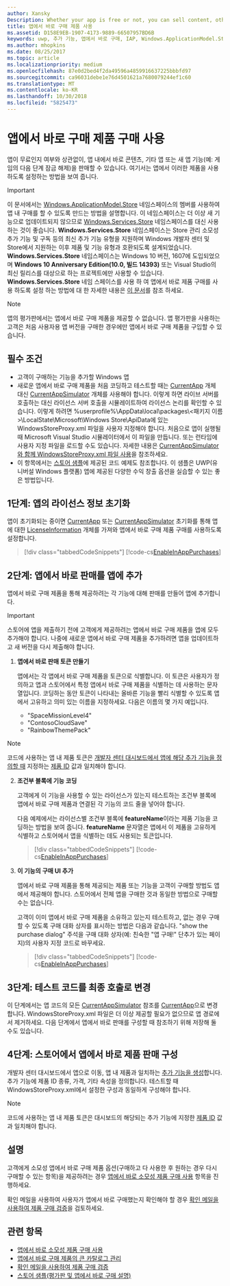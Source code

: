 ```yaml
---
author: Xansky
Description: Whether your app is free or not, you can sell content, other apps, or new app functionality (such as unlocking the next level of a game) from right within the app. Here we show you how to enable these products in your app.
title: 앱에서 바로 구매 제품 사용
ms.assetid: D158E9EB-1907-4173-9889-66507957BD6B
keywords: uwp, 추가 기능, 앱에서 바로 구매, IAP, Windows.ApplicationModel.Store
ms.author: mhopkins
ms.date: 08/25/2017
ms.topic: article
ms.localizationpriority: medium
ms.openlocfilehash: 87e0d2bed4f2da49596a4859916637225bbbfd97
ms.sourcegitcommit: ca96031debe1e76d4501621a7680079244ef1c60
ms.translationtype: MT
ms.contentlocale: ko-KR
ms.lasthandoff: 10/30/2018
ms.locfileid: "5825473"
---
```

# <a name="enable-in-app-product-purchases"></a>앱에서 바로 구매 제품 구매 사용

앱이 무료인지 여부와 상관없이, 앱 내에서 바로 콘텐츠, 기타 앱 또는 새 앱 기능(예: 게임의 다음 단계 잠금 해제)을 판매할 수 있습니다. 여기서는 앱에서 이러한 제품을 사용하도록 설정하는 방법을 보여 줍니다.

> [!IMPORTANT]
> 이 문서에서는 [Windows.ApplicationModel.Store](https://msdn.microsoft.com/library/windows/apps/windows.applicationmodel.store.aspx) 네임스페이스의 멤버를 사용하여 앱 내 구매를 할 수 있도록 만드는 방법을 설명합니다. 이 네임스페이스는 더 이상 새 기능으로 업데이트되지 않으므로 [Windows.Services.Store](https://msdn.microsoft.com/library/windows/apps/windows.services.store.aspx) 네임스페이스를 대신 사용하는 것이 좋습니다. **Windows.Services.Store** 네임스페이스는 Store 관리 소모성 추가 기능 및 구독 등의 최신 추가 기능 유형을 지원하며 Windows 개발자 센터 및 Store에서 지원하는 이후 제품 및 기능 유형과 호환되도록 설계되었습니다. **Windows.Services.Store** 네임스페이스는 Windows 10 버전, 1607에 도입되었으며 **Windows 10 Anniversary Edition(10.0, 빌드 14393)** 또는 Visual Studio의 최신 릴리스를 대상으로 하는 프로젝트에만 사용할 수 있습니다. **Windows.Services.Store** 네임 스페이스를 사용 하 여 앱에서 바로 제품 구매를 사용 하도록 설정 하는 방법에 대 한 자세한 내용은 [이 문서](enable-in-app-purchases-of-apps-and-add-ons.md)를 참조 하세요.

> [!NOTE]
> 앱의 평가판에서는 앱에서 바로 구매 제품을 제공할 수 없습니다. 앱 평가판을 사용하는 고객은 처음 사용자용 앱 버전을 구매한 경우에만 앱에서 바로 구매 제품을 구입할 수 있습니다.

## <a name="prerequisites"></a>필수 조건

-   고객이 구매하는 기능을 추가할 Windows 앱
-   새로운 앱에서 바로 구매 제품을 처음 코딩하고 테스트할 때는 [CurrentApp](https://msdn.microsoft.com/library/windows/apps/hh779765) 개체 대신 [CurrentAppSimulator](https://msdn.microsoft.com/library/windows/apps/hh779766) 개체를 사용해야 합니다. 이렇게 하면 라이브 서버를 호출하는 대신 라이선스 서버 호출을 시뮬레이트하여 라이선스 논리를 확인할 수 있습니다. 이렇게 하려면 %userprofile%\\AppData\\local\\packages\\&lt;패키지 이름&gt;\\LocalState\\Microsoft\\Windows Store\\ApiData에 있는 WindowsStoreProxy.xml 파일을 사용자 지정해야 합니다. 처음으로 앱이 실행될 때 Microsoft Visual Studio 시뮬레이터에서 이 파일을 만듭니다. 또는 런타임에 사용자 지정 파일을 로드할 수도 있습니다. 자세한 내용은 [CurrentAppSimulator와 함께 WindowsStoreProxy.xml 파일 사용](in-app-purchases-and-trials-using-the-windows-applicationmodel-store-namespace.md#proxy)을 참조하세요.
-   이 항목에서는 [스토어 샘플](https://github.com/Microsoft/Windows-universal-samples/tree/win10-1507/Samples/Store)에 제공된 코드 예제도 참조합니다. 이 샘플은 UWP(유니버설 Windows 플랫폼) 앱에 제공된 다양한 수익 창출 옵션을 실습할 수 있는 좋은 방법입니다.

## <a name="step-1-initialize-the-license-info-for-your-app"></a>1단계: 앱의 라이선스 정보 초기화

앱이 초기화되는 중이면 [CurrentApp](https://msdn.microsoft.com/library/windows/apps/hh779765) 또는 [CurrentAppSimulator](https://msdn.microsoft.com/library/windows/apps/hh779766) 초기화를 통해 앱에 대한 [LicenseInformation](https://msdn.microsoft.com/library/windows/apps/br225157) 개체를 가져와 앱에서 바로 구매 제품 구매를 사용하도록 설정합니다.

> [!div class="tabbedCodeSnippets"]
[!code-cs[EnableInAppPurchases](./code/InAppPurchasesAndLicenses/cs/EnableInAppPurchases.cs#InitializeLicenseTest)]

## <a name="step-2-add-the-in-app-offers-to-your-app"></a>2단계: 앱에서 바로 판매를 앱에 추가

앱에서 바로 구매 제품을 통해 제공하려는 각 기능에 대해 판매를 만들어 앱에 추가합니다.

> [!IMPORTANT]
> 스토어에 앱을 제출하기 전에 고객에게 제공하려는 앱에서 바로 구매 제품을 앱에 모두 추가해야 합니다. 나중에 새로운 앱에서 바로 구매 제품을 추가하려면 앱을 업데이트하고 새 버전을 다시 제출해야 합니다.

1.  **앱에서 바로 판매 토큰 만들기**

    앱에서는 각 앱에서 바로 구매 제품을 토큰으로 식별합니다. 이 토큰은 사용자가 정의하고 앱과 스토어에서 특정 앱에서 바로 구매 제품을 식별하는 데 사용하는 문자열입니다. 코딩하는 동안 토큰이 나타내는 올바른 기능을 빨리 식별할 수 있도록 앱에서 고유하고 의미 있는 이름을 지정하세요. 다음은 이름의 몇 가지 예입니다.

    * "SpaceMissionLevel4"
    * "ContosoCloudSave"
    * "RainbowThemePack"

  > [!NOTE]
  > 코드에 사용하는 앱 내 제품 토큰은 [개발자 센터 대시보드에서 앱에 해당 추가 기능을 정의할 때](../publish/add-on-submissions.md) 지정하는 [제품 ID](../publish/set-your-add-on-product-id.md#product-id) 값과 일치해야 합니다.

2.  **조건부 블록에 기능 코딩**

    고객에게 이 기능을 사용할 수 있는 라이선스가 있는지 테스트하는 조건부 블록에 앱에서 바로 구매 제품과 연결된 각 기능의 코드 줄을 넣어야 합니다.

    다음 예제에서는 라이선스별 조건부 블록에 **featureName**이라는 제품 기능을 코딩하는 방법을 보여 줍니다. **featureName** 문자열은 앱에서 이 제품을 고유하게 식별하고 스토어에서 앱을 식별하는 데도 사용되는 토큰입니다.

    > [!div class="tabbedCodeSnippets"]
    [!code-cs[EnableInAppPurchases](./code/InAppPurchasesAndLicenses/cs/EnableInAppPurchases.cs#CodeFeature)]

3.  **이 기능의 구매 UI 추가**

    앱에서 바로 구매 제품을 통해 제공되는 제품 또는 기능을 고객이 구매할 방법도 앱에서 제공해야 합니다. 스토어에서 전체 앱을 구매한 것과 동일한 방법으로 구매할 수는 없습니다.

    고객이 이미 앱에서 바로 구매 제품을 소유하고 있는지 테스트하고, 없는 경우 구매할 수 있도록 구매 대화 상자를 표시하는 방법은 다음과 같습니다. "show the purchase dialog" 주석을 구매 대화 상자(예: 친숙한 "앱 구매!" 단추가 있는 페이지)의 사용자 지정 코드로 바꾸세요.

    > [!div class="tabbedCodeSnippets"]
    [!code-cs[EnableInAppPurchases](./code/InAppPurchasesAndLicenses/cs/EnableInAppPurchases.cs#BuyFeature)]

## <a name="step-3-change-the-test-code-to-the-final-calls"></a>3단계: 테스트 코드를 최종 호출로 변경

이 단계에서는 앱 코드의 모든 [CurrentAppSimulator](https://msdn.microsoft.com/library/windows/apps/hh779766) 참조를 [CurrentApp](https://msdn.microsoft.com/library/windows/apps/hh779765)으로 변경합니다. WindowsStoreProxy.xml 파일은 더 이상 제공할 필요가 없으므로 앱 경로에서 제거하세요. 다음 단계에서 앱에서 바로 판매를 구성할 때 참조하기 위해 저장해 둘 수도 있습니다.

## <a name="step-4-configure-the-in-app-product-offer-in-the-store"></a>4단계: 스토어에서 앱에서 바로 제품 판매 구성

개발자 센터 대시보드에서 앱으로 이동, 앱 내 제품과 일치하는 [추가 기능을 생성](../publish/add-on-submissions.md)합니다. 추가 기능에 제품 ID 종류, 가격, 기타 속성을 정의합니다. 테스트할 때 WindowsStoreProxy.xml에서 설정한 구성과 동일하게 구성해야 합니다.

  > [!NOTE]
  > 코드에 사용하는 앱 내 제품 토큰은 대시보드의 해당되는 추가 기능에 지정한 [제품 ID](../publish/set-your-add-on-product-id.md#product-id) 값과 일치해야 합니다.

## <a name="remarks"></a>설명

고객에게 소모성 앱에서 바로 구매 제품 옵션(구매하고 다 사용한 후 원하는 경우 다시 구매할 수 있는 항목)을 제공하려는 경우 [앱에서 바로 소모성 제품 구매 사용](enable-consumable-in-app-product-purchases.md) 항목을 진행하세요.

확인 메일을 사용하여 사용자가 앱에서 바로 구매했는지 확인해야 할 경우 [확인 메일을 사용하여 제품 구매 검증](use-receipts-to-verify-product-purchases.md)을 검토하세요.

## <a name="related-topics"></a>관련 항목


* [앱에서 바로 소모성 제품 구매 사용](enable-consumable-in-app-product-purchases.md)
* [앱에서 바로 구매 제품의 큰 카탈로그 관리](manage-a-large-catalog-of-in-app-products.md)
* [확인 메일을 사용하여 제품 구매 검증](use-receipts-to-verify-product-purchases.md)
* [스토어 샘플(평가판 및 앱에서 바로 구매 설명)](https://github.com/Microsoft/Windows-universal-samples/tree/win10-1507/Samples/Store)
